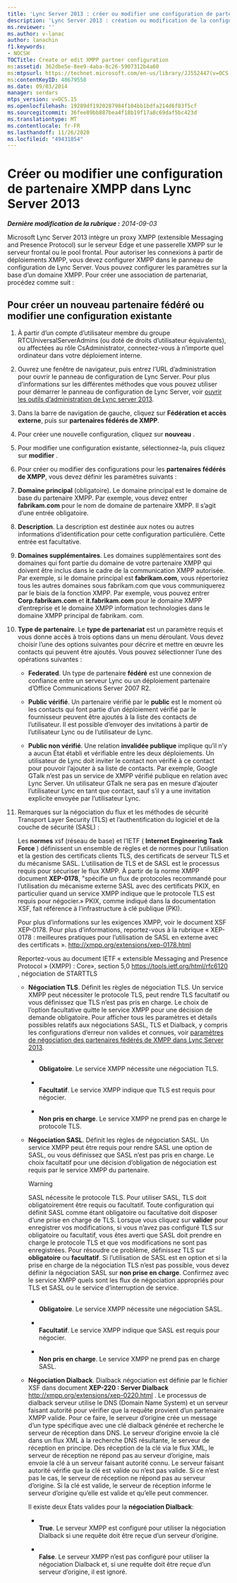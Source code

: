 ```yaml
---
title: 'Lync Server 2013 : créer ou modifier une configuration de partenaire XMPP'
description: 'Lync Server 2013 : création ou modification de la configuration de partenaire XMPP.'
ms.reviewer: ''
ms.author: v-lanac
author: lanachin
f1.keywords:
- NOCSH
TOCTitle: Create or edit XMPP partner configuration
ms:assetid: 362dbe5e-8ee9-4aba-8c26-5907312b4a60
ms:mtpsurl: https://technet.microsoft.com/en-us/library/JJ552447(v=OCS.15)
ms:contentKeyID: 48679558
ms.date: 09/03/2014
manager: serdars
mtps_version: v=OCS.15
ms.openlocfilehash: 19289df1920287984f104bb1bdfa214d6f83f5cf
ms.sourcegitcommit: 36fee89bb887bea4f18b19f17a8c69daf5bc423d
ms.translationtype: MT
ms.contentlocale: fr-FR
ms.lasthandoff: 11/26/2020
ms.locfileid: "49431854"
---
```

# <a name="create-or-edit-xmpp-partner-configuration-in-lync-server-2013"></a>Créer ou modifier une configuration de partenaire XMPP dans Lync Server 2013

<div data-xmlns="http://www.w3.org/1999/xhtml">

<div class="topic" data-xmlns="http://www.w3.org/1999/xhtml" data-msxsl="urn:schemas-microsoft-com:xslt" data-cs="https://msdn.microsoft.com/">

<div data-asp="https://msdn2.microsoft.com/asp">



</div>

<div id="mainSection">

<div id="mainBody">

<span> </span>

_**Dernière modification de la rubrique :** 2014-09-03_

Microsoft Lync Server 2013 intègre un proxy XMPP (extensible Messaging and Presence Protocol) sur le serveur Edge et une passerelle XMPP sur le serveur frontal ou le pool frontal. Pour autoriser les connexions à partir de déploiements XMPP, vous devez configurer XMPP dans le panneau de configuration de Lync Server. Vous pouvez configurer les paramètres sur la base d’un domaine XMPP. Pour créer une association de partenariat, procédez comme suit :

<div>

## <a name="to-create-a-new-federated-partner-or-edit-an-existing-configuration"></a>Pour créer un nouveau partenaire fédéré ou modifier une configuration existante

1.  À partir d’un compte d’utilisateur membre du groupe RTCUniversalServerAdmins (ou doté de droits d’utilisateur équivalents), ou affectées au rôle CsAdministrator, connectez-vous à n’importe quel ordinateur dans votre déploiement interne.

2.  Ouvrez une fenêtre de navigateur, puis entrez l’URL d’administration pour ouvrir le panneau de configuration de Lync Server. Pour plus d’informations sur les différentes méthodes que vous pouvez utiliser pour démarrer le panneau de configuration de Lync Server, voir [ouvrir les outils d’administration de Lync server 2013](lync-server-2013-open-lync-server-administrative-tools.md).

3.  Dans la barre de navigation de gauche, cliquez sur **Fédération et accès externe**, puis sur **partenaires fédérés de XMPP**.

4.  Pour créer une nouvelle configuration, cliquez sur **nouveau** .

5.  Pour modifier une configuration existante, sélectionnez-la, puis cliquez sur **modifier** .

6.  Pour créer ou modifier des configurations pour les **partenaires fédérés de XMPP**, vous devez définir les paramètres suivants :

7.  **Domaine principal** (obligatoire). Le domaine principal est le domaine de base du partenaire XMPP. Par exemple, vous devez entrer **fabrikam.com** pour le nom de domaine de partenaire XMPP. Il s’agit d’une entrée obligatoire.

8.  **Description**. La description est destinée aux notes ou autres informations d’identification pour cette configuration particulière. Cette entrée est facultative.

9.  **Domaines supplémentaires**. Les domaines supplémentaires sont des domaines qui font partie du domaine de votre partenaire XMPP qui doivent être inclus dans le cadre de la communication XMPP autorisée. Par exemple, si le domaine principal est **fabrikam.com**, vous répertoriez tous les autres domaines sous fabrikam.com que vous communiquerez par le biais de la fonction XMPP. Par exemple, vous pouvez entrer **Corp.fabrikam.com** et **it.fabrikam.com** pour le domaine XMPP d’entreprise et le domaine XMPP information technologies dans le domaine XMPP principal de fabrikam. com.

10. **Type de partenaire**. Le **type de partenariat** est un paramètre requis et vous donne accès à trois options dans un menu déroulant. Vous devez choisir l’une des options suivantes pour décrire et mettre en œuvre les contacts qui peuvent être ajoutés. Vous pouvez sélectionner l’une des opérations suivantes :
    
      - **Federated**. Un type de partenaire **fédéré** est une connexion de confiance entre un serveur Lync ou un déploiement partenaire d’Office Communications Server 2007 R2.
    
      - **Public vérifié**. Un partenaire vérifié par le **public** est le moment où les contacts qui font partie d’un déploiement vérifié par le fournisseur peuvent être ajoutés à la liste des contacts de l’utilisateur. Il est possible d’envoyer des invitations à partir de l’utilisateur Lync ou de l’utilisateur de Lync.
    
      - **Public non vérifié**. Une relation **invalidée publique** implique qu’il n’y a aucun État établi et vérifiable entre les deux déploiements. Un utilisateur de Lync doit inviter le contact non vérifié à ce contact pour pouvoir l’ajouter à sa liste de contacts. Par exemple, Google GTalk n’est pas un service de XMPP vérifié publique en relation avec Lync Server. Un utilisateur GTalk ne sera pas en mesure d’ajouter l’utilisateur Lync en tant que contact, sauf s’il y a une invitation explicite envoyée par l’utilisateur Lync.

11. Remarques sur la négociation du flux et les méthodes de sécurité Transport Layer Security (TLS) et l’authentification du logiciel et de la couche de sécurité (SASL) :
    
    Les **normes** xsf (réseau de base) et l’IETF ( **Internet Engineering Task Force** ) définissent un ensemble de règles et de normes pour l’utilisation et la gestion des certificats clients TLS, des certificats de serveur TLS et du mécanisme SASL. L’utilisation de TLS et de SASL est le processus requis pour sécuriser le flux XMPP. À partir de la norme XMPP document **XEP-0178**, "spécifie un flux de protocoles recommandé pour l’utilisation du mécanisme externe SASL avec des certificats PKIX, en particulier quand un service XMPP indique que le protocole TLS est requis pour négocier.» PKIX, comme indiqué dans la documentation XSF, fait référence à l’infrastructure à clé publique (PKI).
    
    Pour plus d’informations sur les exigences XMPP, voir le document XSF XEP-0178. Pour plus d’informations, reportez-vous à la rubrique « XEP-0178 : meilleures pratiques pour l’utilisation de SASL en externe avec des certificats ». <http://xmpp.org/extensions/xep-0178.html>
    
    Reportez-vous au document IETF « extensible Messaging and Presence Protocol » (XMPP) : Core», section 5,0 <https://tools.ietf.org/html/rfc6120> , négociation de STARTTLS
    
      - **Négociation TLS**. Définit les règles de négociation TLS. Un service XMPP peut nécessiter le protocole TLS, peut rendre TLS facultatif ou vous définissez que TLS n’est pas pris en charge. Le choix de l’option facultative quitte le service XMPP pour une décision de demande obligatoire. Pour afficher tous les paramètres et détails possibles relatifs aux négociations SASL, TLS et Dialback, y compris les configurations d’erreur non valides et connues, voir [paramètres de négociation des partenaires fédérés de XMPP dans Lync Server 2013](lync-server-2013-negotiation-settings-for-xmpp-federated-partners.md).
        
          - <span></span>  
            **Obligatoire**. Le service XMPP nécessite une négociation TLS.
        
          - <span></span>  
            **Facultatif**. Le service XMPP indique que TLS est requis pour négocier.
        
          - <span></span>  
            **Non pris en charge**. Le service XMPP ne prend pas en charge le protocole TLS.
    
      - **Négociation SASL**. Définit les règles de négociation SASL. Un service XMPP peut être requis pour rendre SASL une option de SASL, ou vous définissez que SASL n’est pas pris en charge. Le choix facultatif pour une décision d’obligation de négociation est requis par le service XMPP du partenaire.
        
        <div>
        

        > [!WARNING]  
        > SASL nécessite le protocole TLS. Pour utiliser SASL, TLS doit obligatoirement être requis ou facultatif. Toute configuration qui définit SASL comme étant obligatoire ou facultative doit disposer d’une prise en charge de TLS. Lorsque vous cliquez sur <STRONG>valider</STRONG> pour enregistrer vos modifications, si vous n’avez pas configuré TLS sur obligatoire ou facultatif, vous êtes averti que SASL doit prendre en charge le protocole TLS et que vos modifications ne sont pas enregistrées. Pour résoudre ce problème, définissez TLS sur <STRONG>obligatoire</STRONG> ou <STRONG>facultatif</STRONG>. Si l’utilisation de SASL est en option et si la prise en charge de la négociation TLS n’est pas possible, vous devez définir la négociation SASL sur <STRONG>non prise en charge</STRONG>. Confirmez avec le service XMPP quels sont les flux de négociation appropriés pour TLS et SASL ou le service d’interruption de service.

        
        </div>
        
          - <span></span>  
            **Obligatoire**. Le service XMPP nécessite une négociation SASL.
        
          - <span></span>  
            **Facultatif**. Le service XMPP indique que SASL est requis pour négocier.
        
          - <span></span>  
            **Non pris en charge**. Le service XMPP ne prend pas en charge SASL.
    
      - **Négociation Dialback**. Dialback négociation est définie par le fichier XSF dans document **XEP-220 : Server Dialback** <http://xmpp.org/extensions/xep-0220.html> . Le processus de dialback serveur utilise le DNS (Domain Name System) et un serveur faisant autorité pour vérifier que la requête provient d’un partenaire XMPP valide. Pour ce faire, le serveur d’origine crée un message d’un type spécifique avec une clé dialback générée et recherche le serveur de réception dans DNS. Le serveur d’origine envoie la clé dans un flux XML à la recherche DNS résultante, le serveur de réception en principe. Dès réception de la clé via le flux XML, le serveur de réception ne répond pas au serveur d’origine, mais envoie la clé à un serveur faisant autorité connu. Le serveur faisant autorité vérifie que la clé est valide ou n’est pas valide. Si ce n’est pas le cas, le serveur de réception ne répond pas au serveur d’origine. Si la clé est valide, le serveur de réception informe le serveur d’origine qu’elle est valide et qu’elle peut commencer.
        
        Il existe deux États valides pour la **négociation Dialback**:
        
          - <span></span>  
            **True**. Le serveur XMPP est configuré pour utiliser la négociation Dialback si une requête doit être reçue d’un serveur d’origine.
        
          - <span></span>  
            **False**. Le serveur XMPP n’est pas configuré pour utiliser la négociation Dialback et, si une requête doit être reçue d’un serveur d’origine, il est ignoré.

</div>

</div>

<span> </span>

</div>

</div>

</div>

